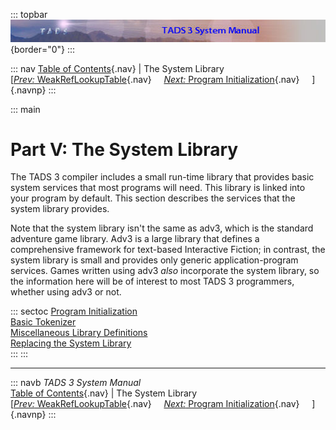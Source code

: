 ::: topbar
![](topbar.jpg){border="0"}
:::

::: nav
[Table of Contents](toc.htm){.nav} \| The System Library\
[[*Prev:* WeakRefLookupTable](wlookup.htm){.nav}     [*Next:* Program
Initialization](init.htm){.nav}     ]{.navnp}
:::

::: main
# Part V: The System Library

The TADS 3 compiler includes a small run-time library that provides
basic system services that most programs will need. This library is
linked into your program by default. This section describes the services
that the system library provides.

Note that the system library isn\'t the same as adv3, which is the
standard adventure game library. Adv3 is a large library that defines a
comprehensive framework for text-based Interactive Fiction; in contrast,
the system library is small and provides only generic
application-program services. Games written using adv3 *also*
incorporate the system library, so the information here will be of
interest to most TADS 3 programmers, whether using adv3 or not.

::: sectoc
[Program Initialization](init.htm)\
[Basic Tokenizer](tok.htm)\
[Miscellaneous Library Definitions](libmisc.htm)\
[Replacing the System Library](nodef.htm)\
:::
:::

------------------------------------------------------------------------

::: navb
*TADS 3 System Manual*\
[Table of Contents](toc.htm){.nav} \| The System Library\
[[*Prev:* WeakRefLookupTable](wlookup.htm){.nav}     [*Next:* Program
Initialization](init.htm){.nav}     ]{.navnp}
:::
